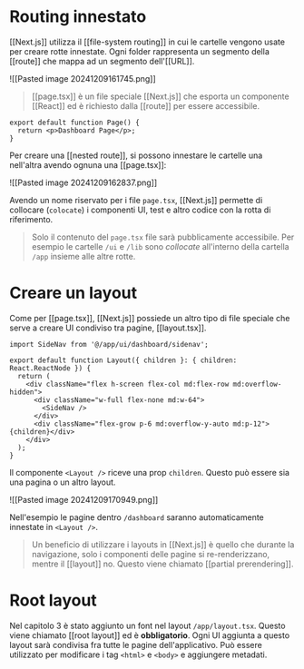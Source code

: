 # Routing innestato

[[Next.js]] utilizza il [[file-system routing]] in cui le cartelle vengono usate per creare rotte innestate. Ogni folder rappresenta un segmento della [[route]] che mappa ad un segmento dell'[[URL]].

![[Pasted image 20241209161745.png]]

> [[page.tsx]] è un file speciale [[Next.js]] che esporta un componente [[React]] ed è richiesto dalla [[route]] per essere accessibile.

```tsx
export default function Page() {
  return <p>Dashboard Page</p>;
}
```

Per creare una [[nested route]], si possono innestare le cartelle una nell'altra avendo ognuna una [[page.tsx]]:

![[Pasted image 20241209162837.png]]

Avendo un nome riservato per i file `page.tsx`, [[Next.js]] permette di collocare (`colocate`) i componenti UI, test e altro codice con la rotta di riferimento.

>Solo il contenuto del `page.tsx` file sarà pubblicamente accessibile. Per esempio le cartelle `/ui` e `/lib` sono *collocate* all'interno della cartella `/app` insieme alle altre rotte.

# Creare un layout

Come per [[page.tsx]], [[Next.js]] possiede un altro tipo di file speciale che serve a creare UI condiviso tra pagine, [[layout.tsx]].

```tsx
import SideNav from '@/app/ui/dashboard/sidenav';
 
export default function Layout({ children }: { children: React.ReactNode }) {
  return (
    <div className="flex h-screen flex-col md:flex-row md:overflow-hidden">
      <div className="w-full flex-none md:w-64">
        <SideNav />
      </div>
      <div className="flex-grow p-6 md:overflow-y-auto md:p-12">{children}</div>
    </div>
  );
}
```

Il componente `<Layout />` riceve una prop `children`. Questo può essere sia una pagina o un altro layout.

![[Pasted image 20241209170949.png]]

Nell'esempio le pagine dentro `/dashboard` saranno automaticamente innestate in `<Layout />`.

>Un beneficio di utilizzare i layouts in [[Next.js]] è quello che durante la navigazione, solo i componenti delle pagine si re-renderizzano, mentre il [[layout]] no. Questo viene chiamato [[partial prerendering]].

# Root layout

Nel capitolo 3 è stato aggiunto un font nel layout `/app/layout.tsx`.
Questo viene chiamato [[root layout]] ed è **obbligatorio**. Ogni UI aggiunta a questo layout sarà condivisa fra tutte le pagine dell'applicativo. Può essere utilizzato per modificare i tag `<html>` e `<body>` e aggiungere metadati.